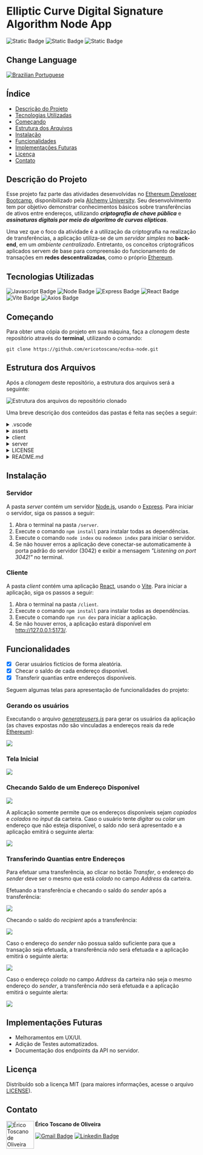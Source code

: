 #  Elliptic Curve Digital Signature Algorithm Node App
![Static Badge](https://img.shields.io/badge/LICENSE-MIT-red)
![Static Badge](https://img.shields.io/badge/NPM_VERSION-9.7.2-green)
![Static Badge](https://img.shields.io/badge/STATUS-DEVELOPING-yellow)

## Change Language

[![Brazilian Portuguese](/assets/img/br.png)](https://github.com/ericotoscano/ecdsa-node/blob/main/README-pt-br.md)
## Índice

* [Descrição do Projeto](#descrição-do-projeto)
* [Tecnologias Utilizadas](#tecnologias-utilizadas)
* [Começando](#começando)
* [Estrutura dos Arquivos](#estrutura-dos-arquivos)
* [Instalação](#instalação)
* [Funcionalidades](#funcionalidades)
* [Implementações Futuras](#implementações-futuras)
* [Licença](#licença)
* [Contato](#contato)

## Descrição do Projeto
Esse projeto faz parte das atividades desenvolvidas no [Ethereum Developer Bootcamp](https://www.alchemy.com/university/courses/ethereum), disponibilizado pela [Alchemy University](https://www.alchemy.com/university). Seu desenvolvimento tem por objetivo demonstrar conhecimentos básicos sobre transferências de ativos entre endereços, utilizando **_criptografia de chave pública_** e **_assinaturas digitais por meio do algoritmo de curvas elípticas_**.

Uma vez que o foco da atividade é a utilização da criptografia na realização de transferências, a aplicação utiliza-se de um _servidor simples_ no **back-end**, em um _ambiente centralizado_. Entretanto, os conceitos criptográficos aplicados servem de base para compreensão do funcionamento de transações em **redes descentralizadas**, como o próprio [Ethereum](https://ethereum.org/pt-br/). 

## Tecnologias Utilizadas

![Javascript Badge](https://img.shields.io/badge/JavaScript-323330?style=for-the-badge&logo=javascript&logoColor=F7DF1E)
![Node Badge](https://img.shields.io/badge/Node%20js-339933?style=for-the-badge&logo=nodedotjs&logoColor=white)
![Express Badge](https://img.shields.io/badge/Express%20js-000000?style=for-the-badge&logo=express&logoColor=white)
![React Badge](https://img.shields.io/badge/React-20232A?style=for-the-badge&logo=react&logoColor=61DAFB)
![Vite Badge](https://img.shields.io/badge/Vite-B73BFE?style=for-the-badge&logo=vite&logoColor=FFD62E)
![Axios Badge](https://img.shields.io/badge/axios-671ddf?&style=for-the-badge&logo=axios&logoColor=white)

## Começando

Para obter uma cópia do projeto em sua máquina, faça a _clonagem_ deste repositório através do **terminal**, utilizando o comando:

`git clone https://github.com/ericotoscano/ecdsa-node.git`

## Estrutura dos Arquivos

Após a _clonagem_ deste repositório, a estrutura dos arquivos será a seguinte:

![Estrutura dos arquivos do repositório clonado](/assets/img/folders.jpg)

Uma breve descrição dos conteúdos das pastas é feita nas seções a seguir:

<details>
  
<summary>.vscode</summary>
<br>

Contém o arquivo [_launch.json_](/.vscode/launch.json), utilizado pelo [VsCode](https://code.visualstudio.com/) para configurar e personalizar o _depurador_.
<br>
</details>

<details>
  
<summary>assets</summary>
<br>

Contém a pasta [_img_](/assets/img), cujo conteúdo são as imagens utilizadas neste arquivo [README](/README.md).
<br>
</details>

<details>
<summary>client</summary>
<br>

Contém arquivos e pastas relacionados ao _front-end_ (componentes [React](https://reactjs.org/) e arquivos do [Vite](https://vitejs.dev/)). 

O arquivo [_server.js_](/client/src/server.js) cria uma nova instância do [Axios](https://axios-http.com/).
<br>
</details>

<details>
<summary>server</summary>
<br>

Contém arquivos e pastas relacionados ao _back-end_ (em destaque, o arquivo [_index.js_](/server/index.js) contém a API utilizada pelo _front-end_ do projeto).

A pasta [_scripts_](/server/scripts) contém o arquivo [_generateusers.js_](/server/scripts/generateusers.js), que pode ser utilizado para gerar, randomicamente, os endereços dos usuários, suas respectivas chaves públicas e privadas, além dos seus respectivos saldos iniciais (100 unidades).
<br>
</details>

<details>
<summary>LICENSE</summary>
<br>

Arquivo com o texto da licença _open source_ do projeto.
<br>
</details>

<details>
<summary>README.md</summary>
<br>

Arquivo [README](/README.md) do projeto.
<br>
</details>

## Instalação

### Servidor

A pasta _server_ contém um servidor [Node.js](https://nodejs.org/pt-br), usando o [Express](https://expressjs.com/). Para iniciar o servidor, siga os passos a seguir:

1. Abra o terminal na pasta `/server`. 
2. Execute o comando `npm install` para instalar todas as dependências. 
3. Execute o comando `node index` ou `nodemon index` para iniciar o servidor. 
4. Se não houver erros a aplicação deve conectar-se automaticamente à porta padrão do servidor (3042) e exibir a mensagem *"Listening on port 3042!"* no terminal. 

### Cliente

A pasta _client_ contém uma aplicação [React](https://reactjs.org/), usando o [Vite](https://vitejs.dev/). Para iniciar a aplicação, siga os passos a seguir:

1. Abra o terminal na pasta `/client`.
2. Execute o comando `npm install` para instalar todas as dependências.
3. Execute o comando `npm run dev` para iniciar a aplicação.
4. Se não houver erros, a aplicação estará disponível em http://127.0.0.1:5173/.

## Funcionalidades 

- [x] Gerar usuários fictícios de forma aleatória.
- [x] Checar o saldo de cada endereço disponível.
- [x] Transferir quantias entre endereços disponíveis.

Seguem algumas telas para apresentação de funcionalidades do projeto:

### Gerando os usuários

Executando o arquivo [_generateusers.js_](/server/scripts/generateusers.js) para gerar os usuários da aplicação (as chaves expostas *não* são vinculadas a endereços reais da rede [Ethereum](https://ethereum.org/pt-br/)):   

<img src="/assets/img/generateusers.jpg">

### Tela Inicial
<img src="/assets/img/start.jpg">

### Checando Saldo de um Endereço Disponível

<img src="/assets/img/balance-ok.jpg">

A aplicação somente permite que os endereços disponíveis sejam *copiados* e *colados* no *input* da carteira. Caso o usuário tente *digitar* ou *colar* um endereço que não esteja disponível, o saldo *não* será apresentado e a aplicação emitirá o seguinte alerta:

<img src="/assets/img/balance-fail.jpg">

### Transferindo Quantias entre Endereços

Para efetuar uma transferência, ao clicar no botão *Transfer*, o endereço do *sender* deve ser o mesmo que está *colado* no campo *Address* da carteira.   

Efetuando a transferência e checando o saldo do *sender* após a transferência:

<img src="/assets/img/exec-transfer.jpg">

Checando o saldo do *recipient* após a transferência:

<img src="/assets/img/exec-transfer2.jpg">

Caso o endereço do *sender* não possua saldo suficiente para que a transação seja efetuada, a transferência *não* será efetuada e a aplicação emitirá o seguinte alerta:  

<img src="/assets/img/transfer-fail2.jpg">

Caso o endereço *colado* no campo *Address* da carteira não seja o mesmo endereço do *sender*, a transferência *não* será efetuada e a aplicação emitirá o seguinte alerta:  

<img src="/assets/img/transfer-fail1.jpg">

## Implementações Futuras

- Melhoramentos em UX/UI.
- Adição de Testes automatizados.
- Documentação dos endpoints da API no servidor.

## Licença

Distribuído sob a licença MIT (para maiores informações, acesse o arquivo [LICENSE](/LICENSE)).

## Contato

<img align="left" src="/assets/img/me.png" width="73px" alt="Érico Toscano de Oliveira">

**Érico Toscano de Oliveira**

[![Gmail Badge](https://img.shields.io/badge/Gmail-D14836?style=for-the-badge&logo=gmail&logoColor=white)](mailto:deverico.toscano@gmail.com)
[![Linkedin Badge](https://img.shields.io/badge/LinkedIn-0077B5?style=for-the-badge&logo=linkedin&logoColor=white)](https://www.linkedin.com/in/érico-toscano-de-oliveira-0338b1208)

